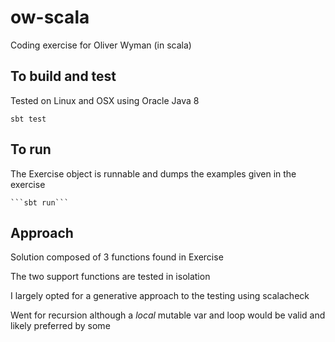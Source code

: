 # ow-scala 
Coding exercise for Oliver Wyman (in scala)

## To build and test

Tested on Linux and OSX using Oracle Java 8

   ```sbt test```
   
## To run 
The Exercise object is runnable and dumps the examples given in the exercise

    ```sbt run```
              
## Approach

Solution composed of 3 functions found in Exercise

The two support functions are tested in isolation

I largely opted for a generative approach to the testing using scalacheck

Went for recursion although a *local* mutable var and loop would be valid and likely preferred by some






